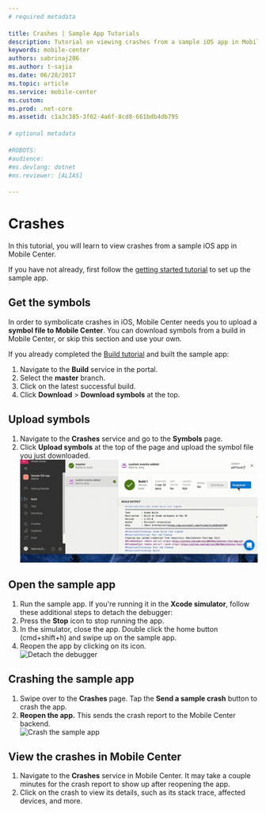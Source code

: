 ```yaml
---
# required metadata

title: Crashes | Sample App Tutorials
description: Tutorial on viewing crashes from a sample iOS app in Mobile Center
keywords: mobile-center
authors: sabrinaj206
ms.author: t-sajia
ms.date: 06/28/2017
ms.topic: article
ms.service: mobile-center
ms.custom:
ms.prod: .net-core
ms.assetid: c1a3c385-3f62-4a6f-8cd8-661bdb4db795

# optional metadata

#ROBOTS:
#audience:
#ms.devlang: dotnet
#ms.reviewer: [ALIAS]

---
```


# Crashes
In this tutorial, you will learn to view crashes from a sample iOS app in Mobile Center.

If you have not already, first follow the [getting started tutorial](getting-started.md) to set up the sample app.

## Get the symbols
In order to symbolicate crashes in iOS, Mobile Center needs you to upload a **symbol file to Mobile Center**. You can download symbols from a build in Mobile Center, or skip this section and use your own.

If you already completed the [Build tutorial](build.md) and built the sample app:
1. Navigate to the **Build** service in the portal.
2. Select the **master** branch.
3. Click on the latest successful build.
4. Click **Download** > **Download symbols** at the top.

## Upload symbols
1. Navigate to the **Crashes** service and go to the **Symbols** page.
2. Click **Upload symbols** at the top of the page and upload the symbol file you just downloaded.
  ![Upload symbols](images/Upload_symbols_ios.gif)

## Open the sample app
1. Run the sample app. If you're running it in the **Xcode simulator**, follow these additional steps to detach the debugger:
2. Press the **Stop** icon to stop running the app.
3. In the simulator, close the app. Double click the home button (cmd+shift+h) and swipe up on the sample app.
4. Reopen the app by clicking on its icon.  
  ![Detach the debugger](images/Detach_debugger_ios.gif)

## Crashing the sample app
1. Swipe over to the **Crashes** page. Tap the **Send a sample crash** button to crash the app.
2. **Reopen the app.** This sends the crash report to the Mobile Center backend.  
  ![Crash the sample app](images/Crash_ios_app.gif)

## View the crashes in Mobile Center
1. Navigate to the **Crashes** service in Mobile Center. It may take a couple minutes for the crash report to show up after reopening the app.
2. Click on the crash to view its details, such as its stack trace, affected devices, and more.

